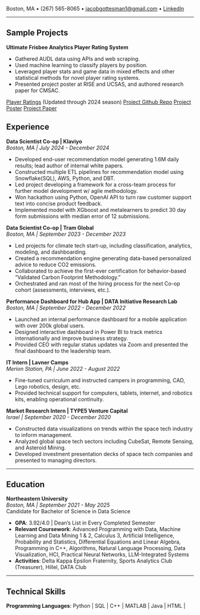Boston, MA • (267) 565-8065 • jacobgottesman1@gmail.com • [LinkedIn](www.linkedin.com/in/jacob-gottesman-neu)

---


## Sample Projects

**Ultimate Frisbee Analytics Player Rating System**  
- Gathered AUDL data using APIs and web scraping.  
- Used machine learning to classify players by position.  
- Leveraged player stats and game data in mixed effects and other statistical methods for novel player rating systems.  
- Presented project poster at RISE and UCSAS, and authored research paper for CMSAC. 

[Player Ratings](https://ultimateanalyticsapp.streamlit.app/) (Updated through 2024 season)
[Project Github Repo](https://github.com/jacobgottesman/UltimateAnalyticsApp/tree/main)
[Project Poster](https://pbs.twimg.com/media/GK0wqkgaIAQmY-4?format=jpg&name=4096x4096)
[Project Paper](https://github.com/jacobgottesman/UltimateAnalyticsApp/blob/main/CMSAC%20Paper.pdf)

## Experience  

**Data Scientist Co-op | Klaviyo**  
*Boston, MA | July 2024 - December 2024*  
- Developed end-user recommendation model generating 1.6M daily results; lead author of internal white papers.  
- Constructed multiple ETL pipelines for recommendation model using Snowflake(SQL), AWS, Python, and DBT.  
- Led project developing a framework for a cross-team process for further model development w/ agile methodology.  
- Won hackathon using Python, OpenAI API to turn raw customer support text into concise product feedback.  
- Implemented model with XGboost and metalearners to predict 30 day form submissions with median error of 12 submissions.
 

**Data Scientist Co-op | Tram Global**  
*Boston, MA | September 2023 - December 2023*  
- Led projects for climate tech start-up, including classification, analytics, modeling, and dashboarding.  
- Created a recommendation engine generating data-based personalized advice to reduce CO2 emissions.  
- Collaborated to achieve the first-ever certification for behavior-based “Validated Carbon Footprint Methodology.”  
- Orchestrated and ran most of the hiring process for the next Co-op cohort (assessments, interviews, etc.).  

**Performance Dashboard for Hub App | DATA Initiative Research Lab**  
*Boston, MA | September 2022 - December 2022*  
- Launched an internal performance dashboard for a mobile application with over 200k global users.  
- Designed interactive dashboard in Power BI to track metrics internationally and improve business strategy.  
- Provided CEO with regular status updates via Zoom and presented the final dashboard to the leadership team.  

**IT Intern | Lavner Camps**  
*Merion Station, PA | June 2022 - August 2022*  
- Fine-tuned curriculum and instructed campers in programming, CAD, Lego robotics, design, etc.  
- Provided technical support for computers, tablets, internet, and robotics kits, enabling operational continuity.  

**Market Research Intern | TYPE5 Venture Capital**  
*Israel | September 2020 - December 2020*  
- Constructed data visualizations on trends within the space tech industry to inform management.  
- Analyzed global space tech sectors including CubeSat, Remote Sensing, and Asteroid Mining.  
- Developed investment presentation decks of space tech companies and presented to managing directors.  

---

## Education  

**Northeastern University**  
*Boston, MA | September 2021 - May 2025*  
Candidate for Bachelor of Science in Data Science  
- **GPA**: 3.92/4.0 | Dean’s List in Every Completed Semester  
- **Relevant Coursework**: Advanced Programming with Data, Machine Learning and Data Mining 1 & 2, Calculus 3, Artificial Intelligence, Probability and Statistics, Differential Equations and Linear Algebra, Programming in C++, Algorithms, Natural Language Processing, Data Visualization, HCI, Practical Neural Networks, LLM-Integrated Systems  
- **Activities**: Delta Kappa Epsilon Fraternity, Sports Analytics Club (Treasurer), Hillel, DATA Club  

---

## Technical Skills  

**Programming Languages**: Python | SQL | C++ | MATLAB | Java | HTML |
